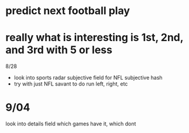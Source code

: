

# predict next football play

# really what is interesting is 1st, 2nd, and 3rd with 5 or less

8/28

* look into sports radar subjective field for NFL subjective hash
* try with just NFL savant to do run left, right, etc


# 9/04
look into details field
which games have it, which dont
